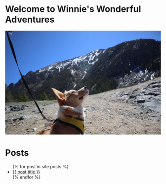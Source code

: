 <p></p>

# Welcome to Winnie's Wonderful Adventures
<img src="/assets/Mountain_Corgi-min.jpg" width=auto height=auto>

# Posts

<ul>
  {% for post in site.posts %}
    <li>
      <a href="{{ post.url }}">{{ post.title }}</a>
    </li>
  {% endfor %}
</ul>
